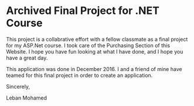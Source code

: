 # Archived Final Project for .NET Course


This project is a collabrative effort with a fellow classmate as a final project for my ASP.Net course.
I took care of the Purchasing Section of this Website. I hope you have fun looking at what I have done,
and I hope you have a great day.

This application was done in December 2016. I and a friend of mine have teamed for this final project in order
to create an application.

Sincerely,

Leban Mohamed